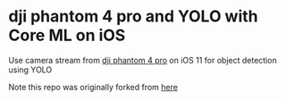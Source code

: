 # dji phantom 4 pro and YOLO with Core ML on iOS

Use camera stream from [dji phantom 4 pro](https://www.dji.com/phantom-4-pro) on iOS 11 for object detection using YOLO

Note this repo was originally forked from [here](https://github.com/hollance/YOLO-CoreML-MPSNNGraph)

